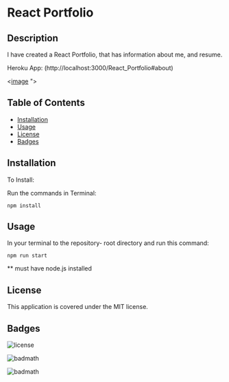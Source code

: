 # React Portfolio

## Description

I have created a React Portfolio, that has information about me, and resume. 

Heroku App:
(http://localhost:3000/React_Portfolio#about)

<[image](https://user-images.githubusercontent.com/108504537/213951682-496fd945-1a58-494a-a777-a22fadb7bc13.png) ">

## Table of Contents

- [Installation](#installation)
- [Usage](#usage)
- [License](#license)
- [Badges](#Badges)


## Installation

To Install:

Run the commands in Terminal:

```
npm install
```

## Usage

In  your terminal to the repository-  root directory and run this command:
```
npm run start
```
** must have node.js installed 

## License

This application is covered under the MIT license.

## Badges

![license](https://img.shields.io/badge/license-MIT-yellow.svg)

![badmath](https://img.shields.io/github/languages/top/lernantino/badmath)

![badmath](https://img.shields.io/github/repo-size/ajsherrill2/react-portfolio)


